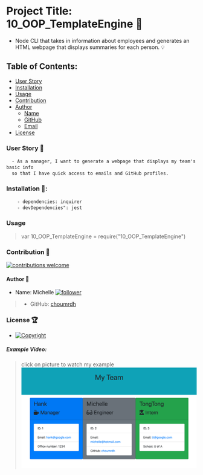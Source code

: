 # Project Title: 10_OOP_TemplateEngine :raised_hands:
  - Node CLI that takes in information about employees and generates an HTML webpage that displays summaries for each person. :bulb: 

  ## Table of Contents:
  - [User Story](#user-story-speech_balloon)
  - [Installation](#installation-floppy_disk)
  - [Usage](#usage)
  - [Contribution](#contribution-handshake)
  - [Author](#author-bust_in_silhouette)
    - [Name](#author-bust_in_silhouette)
    - [GitHub](#author-bust_in_silhouette)
    - [Email](#author-bust_in_silhouette)
  - [License](#license-trophy)
  
  ### User Story :speech_balloon:
```
  - As a manager, I want to generate a webpage that displays my team's basic info 
  so that I have quick access to emails and GitHub profiles.
```
  ###  Installation :floppy_disk::
  
```
    - dependencies: inquirer 
    - devDependencies": jest 
```
  ### Usage

   > var 10_OOP_TemplateEngine = require("10_OOP_TemplateEngine")
  

 ### Contribution :handshake: 
 
 [![contributions welcome](https://img.shields.io/badge/contributions-welcome-brightgreen.svg?style=flat)](https://github.com/choumrdh/10_OOP_TemplateEngine/issues)
  
  
 
  
  #### 	Author :bust_in_silhouette:
   - Name: Michelle [![follower](https://img.shields.io/github/followers/choumrdh?label=follower&style=social)](https://github.com/choumrdh?tab=followers)
  
  > - GitHub: [choumrdh](https://github.com/choumrdh) 
  
 ### License :trophy:
   - [![Copyright](https://img.shields.io/badge/Copyright-Michelle-blue)](https://github.com/choumrdh)

##### Example Video:
> click on picture to watch my example
> [![testScreenShot](./lib/test.png)](https://drive.google.com/file/d/1eOaQaPwAWS0MhMnQ4ESgPjFcQmFmh6RP/view)